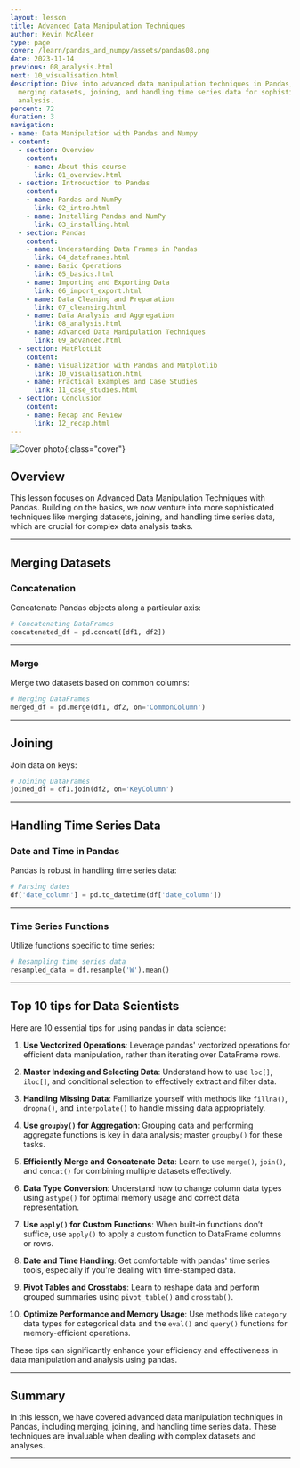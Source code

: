 ```yaml
---
layout: lesson
title: Advanced Data Manipulation Techniques
author: Kevin McAleer
type: page
cover: /learn/pandas_and_numpy/assets/pandas08.png
date: 2023-11-14
previous: 08_analysis.html
next: 10_visualisation.html
description: Dive into advanced data manipulation techniques in Pandas, including
  merging datasets, joining, and handling time series data for sophisticated data
  analysis.
percent: 72
duration: 3
navigation:
- name: Data Manipulation with Pandas and Numpy
- content:
  - section: Overview
    content:
    - name: About this course
      link: 01_overview.html
  - section: Introduction to Pandas
    content:
    - name: Pandas and NumPy
      link: 02_intro.html
    - name: Installing Pandas and NumPy
      link: 03_installing.html
  - section: Pandas
    content:
    - name: Understanding Data Frames in Pandas
      link: 04_dataframes.html
    - name: Basic Operations
      link: 05_basics.html
    - name: Importing and Exporting Data
      link: 06_import_export.html
    - name: Data Cleaning and Preparation
      link: 07_cleansing.html
    - name: Data Analysis and Aggregation
      link: 08_analysis.html
    - name: Advanced Data Manipulation Techniques
      link: 09_advanced.html
  - section: MatPlotLib
    content:
    - name: Visualization with Pandas and Matplotlib
      link: 10_visualisation.html
    - name: Practical Examples and Case Studies
      link: 11_case_studies.html
  - section: Conclusion
    content:
    - name: Recap and Review
      link: 12_recap.html
---
```



![Cover photo]({{page.cover}}){:class="cover"}

## Overview

This lesson focuses on Advanced Data Manipulation Techniques with Pandas. Building on the basics, we now venture into more sophisticated techniques like merging datasets, joining, and handling time series data, which are crucial for complex data analysis tasks.

---

## Merging Datasets

### Concatenation

Concatenate Pandas objects along a particular axis:

```python
# Concatenating DataFrames
concatenated_df = pd.concat([df1, df2])
```

---

### Merge

Merge two datasets based on common columns:

```python
# Merging DataFrames
merged_df = pd.merge(df1, df2, on='CommonColumn')
```

---

## Joining

Join data on keys:

```python
# Joining DataFrames
joined_df = df1.join(df2, on='KeyColumn')
```

---

## Handling Time Series Data

### Date and Time in Pandas

Pandas is robust in handling time series data:

```python
# Parsing dates
df['date_column'] = pd.to_datetime(df['date_column'])
```

---

### Time Series Functions

Utilize functions specific to time series:

```python
# Resampling time series data
resampled_data = df.resample('W').mean()
```

---

## Top 10 tips for Data Scientists

Here are 10 essential tips for using pandas in data science:

1. **Use Vectorized Operations**: Leverage pandas' vectorized operations for efficient data manipulation, rather than iterating over DataFrame rows.

2. **Master Indexing and Selecting Data**: Understand how to use `loc[]`, `iloc[]`, and conditional selection to effectively extract and filter data.

3. **Handling Missing Data**: Familiarize yourself with methods like `fillna()`, `dropna()`, and `interpolate()` to handle missing data appropriately.

4. **Use `groupby()` for Aggregation**: Grouping data and performing aggregate functions is key in data analysis; master `groupby()` for these tasks.

5. **Efficiently Merge and Concatenate Data**: Learn to use `merge()`, `join()`, and `concat()` for combining multiple datasets effectively.

6. **Data Type Conversion**: Understand how to change column data types using `astype()` for optimal memory usage and correct data representation.

7. **Use `apply()` for Custom Functions**: When built-in functions don’t suffice, use `apply()` to apply a custom function to DataFrame columns or rows.

8. **Date and Time Handling**: Get comfortable with pandas' time series tools, especially if you're dealing with time-stamped data.

9. **Pivot Tables and Crosstabs**: Learn to reshape data and perform grouped summaries using `pivot_table()` and `crosstab()`.

10. **Optimize Performance and Memory Usage**: Use methods like `category` data types for categorical data and the `eval()` and `query()` functions for memory-efficient operations.

These tips can significantly enhance your efficiency and effectiveness in data manipulation and analysis using pandas.

---

## Summary

In this lesson, we have covered advanced data manipulation techniques in Pandas, including merging, joining, and handling time series data. These techniques are invaluable when dealing with complex datasets and analyses.

---
